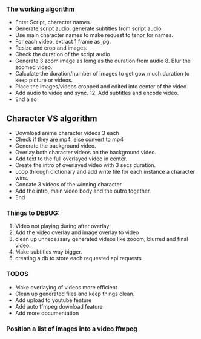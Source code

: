 ### The working algorithm
- Enter Script, character names. 
- Generate script audio, generate subtitles from script audio 
- Use main character names to make request to tenor for names.
- For each video, extract 1 frame as jpg. 
- Resize and crop and images. 
- Check the duration of the script audio
- Generate 3 zoom image as lomg as the duration from audio 8. Blur the zoomed video. 
- Calculate the duration/number of images to get gow much duration to keep picture or videos. 
- Place the images/videos cropped and edited into center of the video. 
- Add audio to video and sync. 12. Add subtitles and encode video. 
- End
also
## Character VS algorithm
- Download anime character videos 3 each
- Check if they are mp4, else convert to mp4
- Generate the background video.
- Overlay both character videos on the background video.
- Add text to the full overlayed video in center.
-  Create the intro of overlayed video with 3 secs duration.
- Loop through dictionary and add write file for each instance a character wins.
- Concate 3 videos of the winning character
- Add the intro, main video body and the outro together.
- End

 ### Things to DEBUG:
 1. Video not playing during after overlay 
 2. Add the video overlay and image overlay to video 
 3. clean up unnecessary generated videos like zooom, blurred and final video.  
 4. Make subtitles way bigger.
 5. creating a db to store each requested api requests

### TODOS
- Make overlaying of videos more efficient
- Clean up generated files and keep things clean.
- Add upload to youtube feature 
- Add auto ffmpeg download feature
- Add more documentation


### Position a list of images into a video ffmpeg

